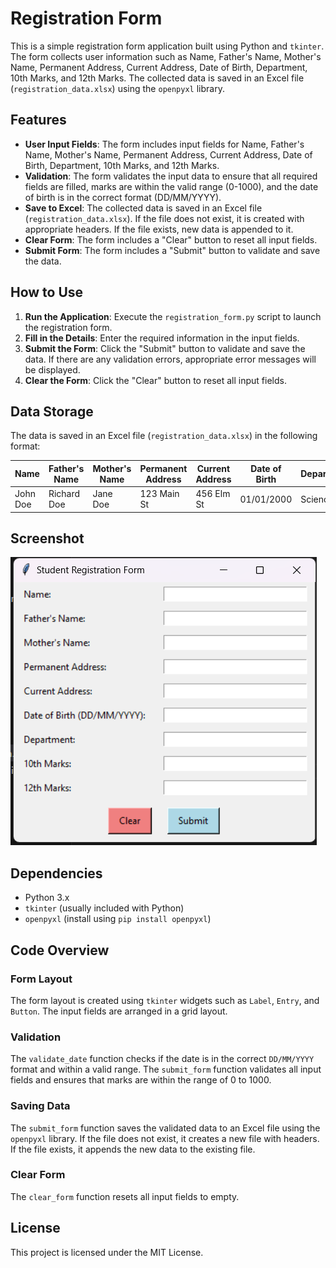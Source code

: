 # Registration Form

This is a simple registration form application built using Python and `tkinter`. The form collects user information such as Name, Father's Name, Mother's Name, Permanent Address, Current Address, Date of Birth, Department, 10th Marks, and 12th Marks. The collected data is saved in an Excel file (`registration_data.xlsx`) using the `openpyxl` library. 

## Features

- **User Input Fields**: The form includes input fields for Name, Father's Name, Mother's Name, Permanent Address, Current Address, Date of Birth, Department, 10th Marks, and 12th Marks.
- **Validation**: The form validates the input data to ensure that all required fields are filled, marks are within the valid range (0-1000), and the date of birth is in the correct format (DD/MM/YYYY).
- **Save to Excel**: The collected data is saved in an Excel file (`registration_data.xlsx`). If the file does not exist, it is created with appropriate headers. If the file exists, new data is appended to it.
- **Clear Form**: The form includes a "Clear" button to reset all input fields.
- **Submit Form**: The form includes a "Submit" button to validate and save the data.

## How to Use

1. **Run the Application**: Execute the `registration_form.py` script to launch the registration form.
2. **Fill in the Details**: Enter the required information in the input fields.
3. **Submit the Form**: Click the "Submit" button to validate and save the data. If there are any validation errors, appropriate error messages will be displayed.
4. **Clear the Form**: Click the "Clear" button to reset all input fields.

## Data Storage

The data is saved in an Excel file (`registration_data.xlsx`) in the following format:

| Name | Father's Name | Mother's Name | Permanent Address | Current Address | Date of Birth | Department | 10th Marks | 12th Marks |
|------|---------------|---------------|-------------------|-----------------|---------------|------------|------------|------------|
| John Doe | Richard Doe | Jane Doe | 123 Main St | 456 Elm St | 01/01/2000 | Science | 950 | 900 |

## Screenshot

![Registration Form Screenshot](image.png)

## Dependencies

- Python 3.x
- `tkinter` (usually included with Python)
- `openpyxl` (install using `pip install openpyxl`)

## Code Overview

### Form Layout

The form layout is created using `tkinter` widgets such as `Label`, `Entry`, and `Button`. The input fields are arranged in a grid layout.

### Validation

The `validate_date` function checks if the date is in the correct `DD/MM/YYYY` format and within a valid range. The `submit_form` function validates all input fields and ensures that marks are within the range of 0 to 1000.

### Saving Data

The `submit_form` function saves the validated data to an Excel file using the `openpyxl` library. If the file does not exist, it creates a new file with headers. If the file exists, it appends the new data to the existing file.

### Clear Form

The `clear_form` function resets all input fields to empty.

## License

This project is licensed under the MIT License.

